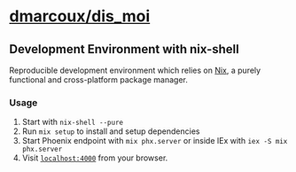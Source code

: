 # <a href="https://github.com/dmarcoux/dis_moi">dmarcoux/dis_moi</a>

## Development Environment with nix-shell

Reproducible development environment which relies on
[Nix](https://github.com/NixOS/nix), a purely functional and cross-platform
package manager.

### Usage

1. Start with `nix-shell --pure`
2. Run `mix setup` to install and setup dependencies
3. Start Phoenix endpoint with `mix phx.server` or inside IEx with `iex -S mix phx.server`
4. Visit [`localhost:4000`](http://localhost:4000) from your browser.
